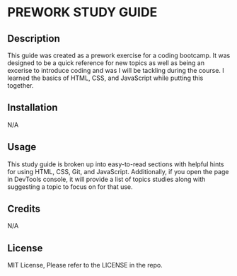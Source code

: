 # PREWORK STUDY GUIDE

## Description

This guide was created as a prework exercise for a coding bootcamp. It was designed to be a quick reference for new topics as well as being an excerise to introduce coding and was I will be tackling during the course. I learned the basics of HTML, CSS, and JavaScript while putting this together. 

## Installation

N/A

## Usage

This study guide is broken up into easy-to-read sections with helpful hints for using HTML, CSS, Git, and JavaScript. Additionally, if you open the page in DevTools console, it will provide a list of topics studies along with suggesting a topic to focus on for that use. 


## Credits

N/A

## License

MIT License, Please refer to the LICENSE in the repo.

